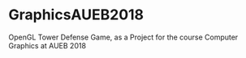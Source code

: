 # GraphicsAUEB2018
OpenGL Tower Defense Game, as a Project for the course Computer Graphics at AUEB 2018
